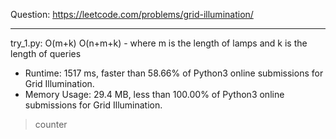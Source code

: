 Question: https://leetcode.com/problems/grid-illumination/

---

try_1.py: O(m+k) O(n+m+k) - where m is the length of lamps and k is the length of queries

* Runtime: 1517 ms, faster than 58.66% of Python3 online submissions for Grid Illumination.
* Memory Usage: 29.4 MB, less than 100.00% of Python3 online submissions for Grid Illumination.

> counter